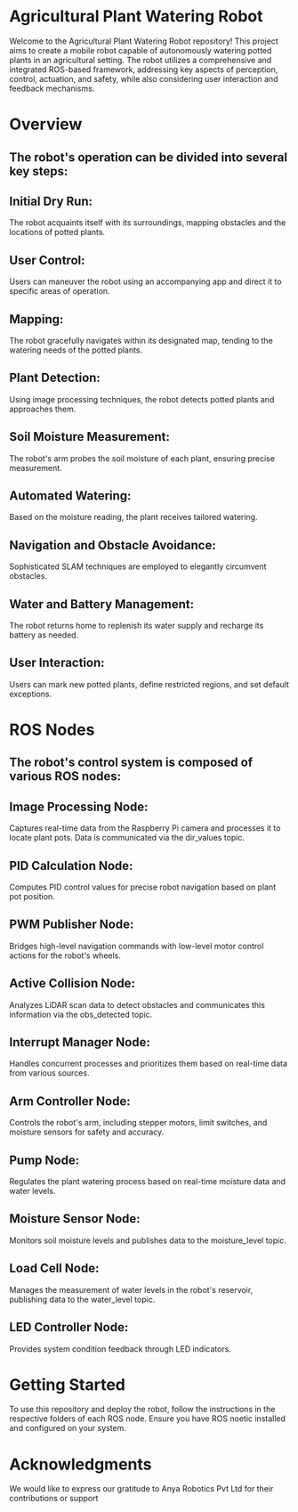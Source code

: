 # Agricultural Plant Watering Robot

Welcome to the Agricultural Plant Watering Robot repository! This project aims to create a mobile robot capable of autonomously watering potted plants in an agricultural setting. The robot utilizes a comprehensive and integrated ROS-based framework, addressing key aspects of perception, control, actuation, and safety, while also considering user interaction and feedback mechanisms.

# Overview
## The robot's operation can be divided into several key steps:

## Initial Dry Run:
The robot acquaints itself with its surroundings, mapping obstacles and the locations of potted plants.

## User Control:
Users can maneuver the robot using an accompanying app and direct it to specific areas of operation.

## Mapping:
The robot gracefully navigates within its designated map, tending to the watering needs of the potted plants.

## Plant Detection:
Using image processing techniques, the robot detects potted plants and approaches them.

## Soil Moisture Measurement:
The robot's arm probes the soil moisture of each plant, ensuring precise measurement.

## Automated Watering:
Based on the moisture reading, the plant receives tailored watering.

## Navigation and Obstacle Avoidance:
Sophisticated SLAM techniques are employed to elegantly circumvent obstacles.

## Water and Battery Management:
The robot returns home to replenish its water supply and recharge its battery as needed.

## User Interaction:
Users can mark new potted plants, define restricted regions, and set default exceptions.

# ROS Nodes
## The robot's control system is composed of various ROS nodes:

## Image Processing Node:
Captures real-time data from the Raspberry Pi camera and processes it to locate plant pots. Data is communicated via the dir_values topic.

## PID Calculation Node: 
Computes PID control values for precise robot navigation based on plant pot position.

## PWM Publisher Node: 
Bridges high-level navigation commands with low-level motor control actions for the robot's wheels.

## Active Collision Node: 
Analyzes LiDAR scan data to detect obstacles and communicates this information via the obs_detected topic.

## Interrupt Manager Node: 
Handles concurrent processes and prioritizes them based on real-time data from various sources.

## Arm Controller Node: 
Controls the robot's arm, including stepper motors, limit switches, and moisture sensors for safety and accuracy.

## Pump Node: 
Regulates the plant watering process based on real-time moisture data and water levels.

## Moisture Sensor Node: 
Monitors soil moisture levels and publishes data to the moisture_level topic.

## Load Cell Node: 
Manages the measurement of water levels in the robot's reservoir, publishing data to the water_level topic.

## LED Controller Node: 
Provides system condition feedback through LED indicators.

# Getting Started
To use this repository and deploy the robot, follow the instructions in the respective folders of each ROS node. Ensure you have ROS noetic installed and configured on your system.

# Acknowledgments
We would like to express our gratitude to Anya Robotics Pvt Ltd for their contributions or support

